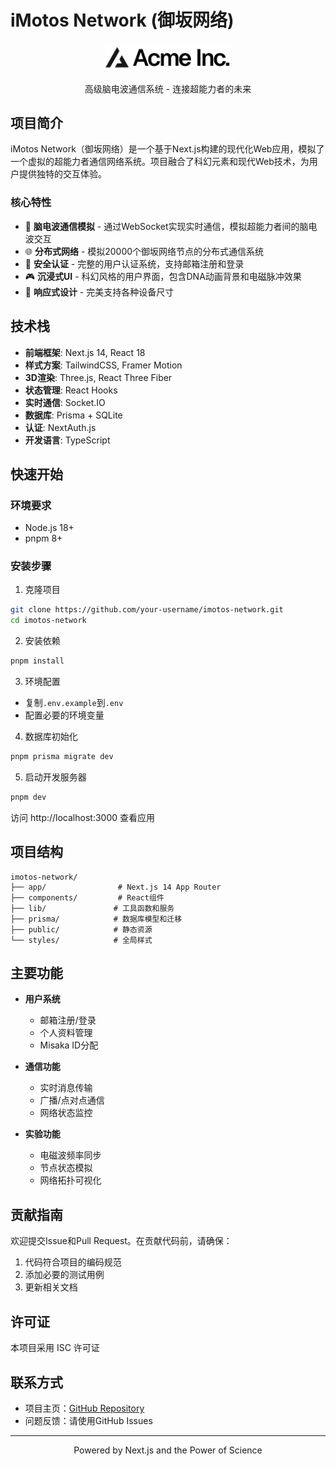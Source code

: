 # iMotos Network (御坂网络)

<div align="center">
  <img src="public/placeholder-logo.svg" alt="iMotos Network Logo" width="200">
  <p>高级脑电波通信系统 - 连接超能力者的未来</p>
</div>

## 项目简介

iMotos Network（御坂网络）是一个基于Next.js构建的现代化Web应用，模拟了一个虚拟的超能力者通信网络系统。项目融合了科幻元素和现代Web技术，为用户提供独特的交互体验。

### 核心特性

- 🧠 **脑电波通信模拟** - 通过WebSocket实现实时通信，模拟超能力者间的脑电波交互
- 🌐 **分布式网络** - 模拟20000个御坂网络节点的分布式通信系统
- 🔐 **安全认证** - 完整的用户认证系统，支持邮箱注册和登录
- 🎮 **沉浸式UI** - 科幻风格的用户界面，包含DNA动画背景和电磁脉冲效果
- 📱 **响应式设计** - 完美支持各种设备尺寸

## 技术栈

- **前端框架**: Next.js 14, React 18
- **样式方案**: TailwindCSS, Framer Motion
- **3D渲染**: Three.js, React Three Fiber
- **状态管理**: React Hooks
- **实时通信**: Socket.IO
- **数据库**: Prisma + SQLite
- **认证**: NextAuth.js
- **开发语言**: TypeScript

## 快速开始

### 环境要求

- Node.js 18+
- pnpm 8+

### 安装步骤

1. 克隆项目
```bash
git clone https://github.com/your-username/imotos-network.git
cd imotos-network
```

2. 安装依赖
```bash
pnpm install
```

3. 环境配置
- 复制`.env.example`到`.env`
- 配置必要的环境变量

4. 数据库初始化
```bash
pnpm prisma migrate dev
```

5. 启动开发服务器
```bash
pnpm dev
```

访问 http://localhost:3000 查看应用

## 项目结构

```
imotos-network/
├── app/                # Next.js 14 App Router
├── components/         # React组件
├── lib/               # 工具函数和服务
├── prisma/            # 数据库模型和迁移
├── public/            # 静态资源
└── styles/            # 全局样式
```

## 主要功能

- **用户系统**
  - 邮箱注册/登录
  - 个人资料管理
  - Misaka ID分配

- **通信功能**
  - 实时消息传输
  - 广播/点对点通信
  - 网络状态监控

- **实验功能**
  - 电磁波频率同步
  - 节点状态模拟
  - 网络拓扑可视化

## 贡献指南

欢迎提交Issue和Pull Request。在贡献代码前，请确保：

1. 代码符合项目的编码规范
2. 添加必要的测试用例
3. 更新相关文档

## 许可证

本项目采用 ISC 许可证

## 联系方式

- 项目主页：[GitHub Repository](https://github.com/BIT1028/imotos-network)
- 问题反馈：请使用GitHub Issues

---

<div align="center">
  <p>Powered by Next.js and the Power of Science</p>
</div>